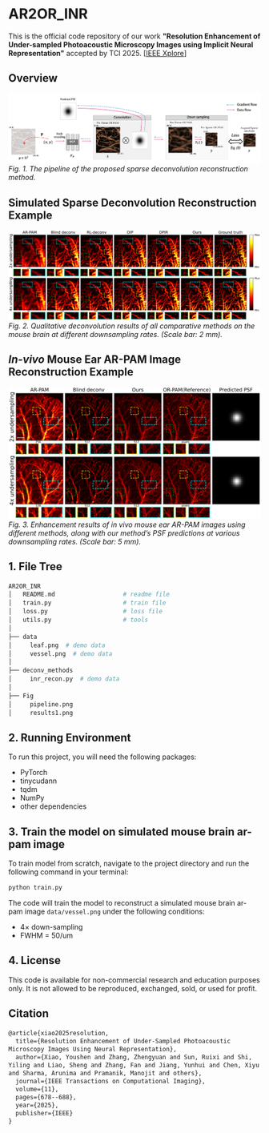 # AR2OR_INR

This is the official code repository of our work **"Resolution Enhancement of Under-sampled Photoacoustic Microscopy Images using Implicit Neural Representation"** accepted by TCI 2025. [[IEEE Xplore](https://ieeexplore.ieee.org/document/11008680)]

## Overview
![Overview of proposed Spener](Fig/pipeline.png)
*Fig. 1. The pipeline of the proposed sparse deconvolution reconstruction method.* 

## Simulated Sparse Deconvolution Reconstruction Example
![Reconstruction of ](Fig/mouse_result.svg)
*Fig. 2. Qualitative deconvolution results of all comparative methods on the mouse brain at different downsampling rates. (Scale bar: 2 mm).* 

## *In-vivo* Mouse Ear AR-PAM Image Reconstruction Example
![Reconstruction of ](Fig/arpam_result.svg)
*Fig. 3. Enhancement results of in vivo mouse ear AR-PAM images using different methods, along with our method’s PSF predictions at various downsampling rates. (Scale bar: 5 mm).* 

## 1. File Tree
```bash
AR2OR_INR
│   README.md                   # readme file
│   train.py                    # train file
│   loss.py                     # loss file
│   utils.py                    # tools
│
├── data
│     leaf.png  # demo data 
│     vessel.png  # demo data 
│
├── deconv_methods
│     inr_recon.py  # demo data 
│     
├── Fig
│     pipeline.png     
│     results1.png     

```


## 2. Running Environment
To run this project, you will need the following packages:
- PyTorch
- tinycudann
- tqdm
- NumPy 
- other dependencies
  

  
## 3. Train the model on simulated mouse brain ar-pam image
To train model from scratch, navigate to the project directory and run the following command in your terminal:


```bash
python train.py
```

The code will train the model to reconstruct a simulated mouse brain ar-pam image `data/vessel.png` under the following conditions:
- 4× down-sampling 
- FWHM = 50/um 



## 4. License

This code is available for non-commercial research and education purposes only. It is not allowed to be reproduced, exchanged, sold, or used for profit.


## Citation
```
@article{xiao2025resolution,
  title={Resolution Enhancement of Under-Sampled Photoacoustic Microscopy Images Using Neural Representation},
  author={Xiao, Youshen and Zhang, Zhengyuan and Sun, Ruixi and Shi, Yiling and Liao, Sheng and Zhang, Fan and Jiang, Yunhui and Chen, Xiyu and Sharma, Arunima and Pramanik, Manojit and others},
  journal={IEEE Transactions on Computational Imaging},
  volume={11},
  pages={678--688},
  year={2025},
  publisher={IEEE}
}
```
